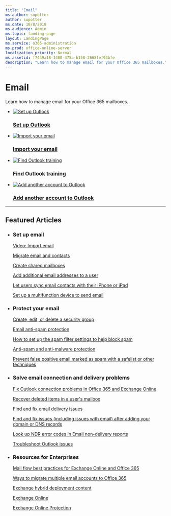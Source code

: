 ```yaml
---
title: "Email"
ms.author: supotter
author: supotter
ms.date: 10/8/2018
ms.audience: Admin
ms.topic: landing-page
layout: LandingPage
ms.service: o365-administration
ms.prod: office-online-server
localization_priority: Normal
ms.assetid: f7449a18-1400-475a-b158-2668fef93bfe
description: "Learn how to manage email for your Office 365 mailboxes."
---
```


# Email

Learn how to manage email for your Office 365 mailboxes.

<ul class="panelContent cardsFTitle">
    <li>
        <a href="https://support.office.microsoft.com/article/f5bf0cd1-e1f3-4b0d-a022-ecab17efe86f">
        <div class="cardSize">
            <div class="cardPadding">
                <div class="card">
                    <div class="cardImageOuter">
                        <div class="cardImage">
                            <img src="https://docs.microsoft.com/en-us/Office/media/icons/get-started.svg" alt="Set up Outlook" />
                        </div>
                    </div>
                    <div class="cardText">
                        <h3>Set up Outlook</h3>
                    </div>
                </div>
            </div>
        </div>
        </a>
    </li>
    <li>
        <a href="https://support.office.microsoft.com/article/6a3771d4-4c1d-4a25-92a6-0b8e476335de">
        <div class="cardSize">
            <div class="cardPadding">
                <div class="card">
                    <div class="cardImageOuter">
                        <div class="cardImage">
                            <img src="https://docs.microsoft.com/en-us/office/media/icons/migration.svg" alt="Import your email" />
                        </div>
                    </div>
                    <div class="cardText">
                        <h3>Import your email</h3>
                    </div>
                </div>
            </div>
        </div>
        </a>
    </li>
    <li>
        <a href="https://support.office.microsoft.com/article/8a5b816d-9052-4190-a5eb-494512343cca">
        <div class="cardSize">
            <div class="cardPadding">
                <div class="card">
                    <div class="cardImageOuter">
                        <div class="cardImage">
                            <img src="https://docs.microsoft.com/en-us/office/media/icons/education-tutorial.svg" alt="Find Outlook training" />
                        </div>
                    </div>
                    <div class="cardText">
                        <h3>Find Outlook training</h3>
                    </div>
                </div>
            </div>
        </div>
        </a>
    </li>
</ul>
<ul class="panelContent cardsFTitle">
    <li>
        <a href="https://support.office.com/article/c5224df4-5885-4e79-91ba-523aa743f0ba">
        <div class="cardSize">
            <div class="cardPadding">
                <div class="card">
                    <div class="cardImageOuter">
                        <div class="cardImage">
                            <img src="https://docs.microsoft.com/en-us/office/media/icons/user-accounts.svg" alt="Add another account to Outlook" />
                        </div>
                    </div>
                    <div class="cardText">
                        <h3>Add another account to Outlook</h3>
                    </div>
                </div>
            </div>
        </div>
        </a>
    </li>
</ul>

---

<h2>Featured Articles</h2>
<ul class="panelContent cardsW">
    <li>
        <div class="cardSize">
            <div class="cardPadding">
                <div class="card">
                    <div class="cardText">
                        <h3>Set up email</h3>
                        <p><a href="https://support.office.com/article/d0cf6608-4862-4a7b-82fc-f5fef235c966">Video: Import email</a></p>
                        <p><a href="https://support.office.com/article/a3e3bddb-582e-4133-8670-e61b9f58627e">Migrate email and contacts</a></p>
                        <p><a href="create-a-shared-mailbox">Create shared mailboxes</a></p>
                        <p><a href="add-another-email-address-for-a-user">Add additional email addresses to a user</a></p>
                        <p><a href="https://support.office.com/article/de9cd26c-1a52-4fe1-b04c-b001693e20d6">Let users sync email contacts with their iPhone or iPad</a></p>
                        <p><a href="https://support.office.com/article/69f58e99-c550-4274-ad18-c805d654b4c4">Set up a multifunction device to send email</a></p>
                    </div>
                </div>
            </div>
        </div>
    </li>
    <li>
        <div class="cardSize">
            <div class="cardPadding">
                <div class="card">
                    <div class="cardText">
                        <h3>Protect your email</h3>
                        <p><a href="https://support.office.com/article/55c96b32-e086-4c9e-948b-a018b44510cb">Create, edit, or delete a security group</a></p>
                        <p><a href="https://support.office.com/article/6a601501-a6a8-4559-b2e7-56b59c96a586">Email anti-spam protection</a></p>
                        <p><a href="https://support.office.com/article/da21c0b6-e8f0-4cc8-af2e-5029a9433d59">How to set up the spam filter settings to help block spam</a></p>
                        <p><a href="https://support.office.com/article/5ce5cf47-2120-4e51-a403-426a13358b7e?ui=en-US&rs=en-US&ad=US">Anti-spam and anti-malware protection</a></p>
                        <p><a href="https://support.office.com/article/74aaade0-efc0-46ac-b949-f2d1d59256fa">Prevent false positive email marked as spam with a safelist or other techniques</a></p>
                    </div>
                </div>
            </div>
        </div>
    </li>
    <li>
        <div class="cardSize">
            <div class="cardPadding">
                <div class="card">
                    <div class="cardText">
                        <h3>Solve email connection and delivery problems</a></h3>
                        <p><a href="https://diagnostics.outlook.com/#/">Fix Outlook connection problems in Office 365 and Exchange Online</a></p>
                        <p><a href="https://support.office.com/article/eb15194b-63ec-41b0-8d90-1823d3f558e4">Recover deleted items in a user's mailbox</a></p>
                        <p><a href="https://support.office.com/article/e7758b99-1896-41db-bf39-51e2dba21de6">Find and fix email delivery issues</a></p>
                        <p><a href="https://support.office.com/article/40398b0b-bdd0-4afd-ab5e-b5ae6b7990bf">Find and fix issues (including issues with email) after adding your domain or DNS records</a></p>
                        <p><a href="https://support.office.com/article/51daa6b9-2e35-49c4-a0c9-df85bf8533c3">Look up NDR error codes in Email non-delivery reports</a></p>
                        <p><a href="https://go.microsoft.com/fwlink/?LinkID=618675">Troubleshoot Outlook issues</a></p>
                    </div>
                </div>
            </div>
        </div>
    </li>
    <li>
        <div class="cardSize">
            <div class="cardPadding">
            <div class="card">
                <div class="cardText">
                        <h3>Resources for Enterprises</h3>
                        <p><a href="https://docs.microsoft.com/en-us/exchange/mail-flow-best-practices/mail-flow-best-practices">Mail flow best practices for Exchange Online and Office 365</a></p>
                        <p><a href="https://support.office.com/article/0a4913fe-60fb-498f-9155-a86516418842">Ways to migrate multiple email accounts to Office 365</a></p>
                        <p><a href="https://technet.microsoft.com/library/jj200581(v=exchg.150).aspx">Exchange hybrid deployment content</a></p>
                        <p><a href="https://technet.microsoft.com/library/jj200580(v=exchg.150).aspx">Exchange Online</a></p>
                        <p><a href="https://docs.microsoft.com/en-us/office365/securitycompliance/eop/exchange-online-protection-overview">Exchange Online Protection</a></p>
                    </div>
                </div>
            </div>
        </div>
    </li>
</ul>